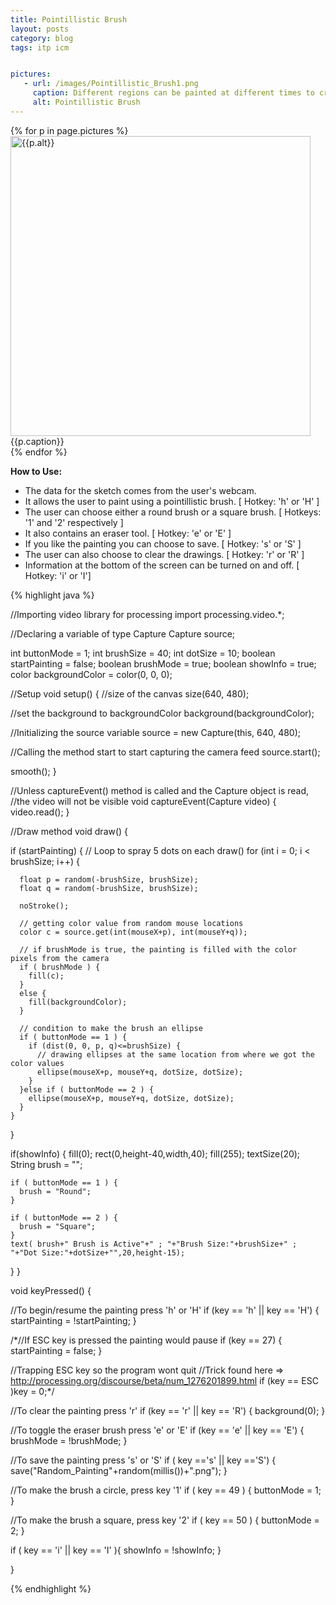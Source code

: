 ```yaml
---
title: Pointillistic Brush
layout: posts
category: blog
tags: itp icm


pictures: 
   - url: /images/Pointillistic_Brush1.png
     caption: Different regions can be painted at different times to create interesting effects
     alt: Pointillistic Brush 
---
```


{% for p in page.pictures %}
 <img style="width:480px;" src="{{site.assetURL}}{{p.url}}" title="{{p.alt}}" alt="{{p.alt}}"/>
 <span style="display:block">{{p.caption}}</span>
{% endfor %}

**How to Use:**

* The data for the sketch comes from the user's webcam.
* It allows the user to paint using a pointillistic brush. [ Hotkey: 'h' or 'H' ]
* The user can choose either  a round brush or a square brush. [ Hotkeys: '1' and '2' respectively ]
* It also contains an eraser tool. [ Hotkey: 'e' or 'E' ]
* If you like the painting you can choose to save. [ Hotkey: 's' or 'S' ]
* The user can also choose to clear the drawings. [ Hotkey: 'r' or 'R' ]
* Information at the bottom of the screen can be turned on and off. [ Hotkey: 'i' or 'I']

{% highlight java %}

//Importing video library for processing
import processing.video.*;

//Declaring a variable of type Capture
Capture source;

int buttonMode = 1;
int brushSize = 40;
int dotSize = 10;
boolean startPainting = false;
boolean brushMode = true;
boolean showInfo = true;
color backgroundColor = color(0, 0, 0);


//Setup
void setup() {
  //size of the canvas
  size(640, 480);

  //set the background to backgroundColor
  background(backgroundColor);

  //Initializing the source variable
  source = new Capture(this, 640, 480);

  //Calling the method start to start capturing the camera feed
  source.start();
  
  smooth();
}

//Unless captureEvent() method is called and the Capture object is read, 
//the video will not be visible
void captureEvent(Capture video) {
  video.read();
}

//Draw method
void draw() {
  
  if (startPainting) {
    // Loop to spray 5 dots on each draw()
    for (int i = 0; i < brushSize; i++) {

      float p = random(-brushSize, brushSize);
      float q = random(-brushSize, brushSize);

      noStroke();

      // getting color value from random mouse locations 
      color c = source.get(int(mouseX+p), int(mouseY+q));

      // if brushMode is true, the painting is filled with the color pixels from the camera
      if ( brushMode ) {
        fill(c);
      }
      else {
        fill(backgroundColor);
      }

      // condition to make the brush an ellipse
      if ( buttonMode == 1 ) {
        if (dist(0, 0, p, q)<=brushSize) {
          // drawing ellipses at the same location from where we got the color values
          ellipse(mouseX+p, mouseY+q, dotSize, dotSize);
        }
      }else if ( buttonMode == 2 ) {
        ellipse(mouseX+p, mouseY+q, dotSize, dotSize);
      }
    }
  }
  
  if(showInfo) {
    fill(0);
    rect(0,height-40,width,40);
    fill(255);
    textSize(20);
    String brush = "";
    
    if ( buttonMode == 1 ) {
      brush = "Round";
    }
    
    if ( buttonMode == 2 ) {
      brush = "Square";
    }
    text( brush+" Brush is Active"+" ; "+"Brush Size:"+brushSize+" ; "+"Dot Size:"+dotSize+"",20,height-15);
  }
}

void keyPressed() {

  //To begin/resume the painting press 'h' or 'H'
  if (key == 'h' || key == 'H') {
    startPainting = !startPainting;
  }

  /*//If ESC key is pressed the painting would pause
   if (key == 27) {
   startPainting = false;
   }
   
   //Trapping ESC key so the program wont quit
   //Trick found here => http://processing.org/discourse/beta/num_1276201899.html
   if (key == ESC )key = 0;*/

  //To clear the painting press 'r'
  if (key == 'r' || key == 'R') {
    background(0);
  }

  //To toggle the eraser brush press 'e' or 'E'
  if (key == 'e' || key == 'E') {
    brushMode = !brushMode;
  }

  //To save the painting press 's' or 'S'
  if ( key =='s' || key =='S') {
    save("Random_Painting"+random(millis())+".png");
  }
  
  //To make the brush a circle, press key '1'
  if ( key == 49 ) {
    buttonMode = 1;
  }
  
  //To make the brush a square, press key '2'
  if ( key == 50 ) {
    buttonMode = 2;
  }
  
  if ( key == 'i' || key == 'I' ){
    showInfo = !showInfo;
  }
  
}

{% endhighlight %}